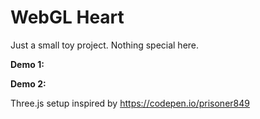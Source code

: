 # WebGL Heart

Just a small toy project. Nothing special here.

**Demo 1:**

**Demo 2:**

Three.js setup inspired by https://codepen.io/prisoner849
